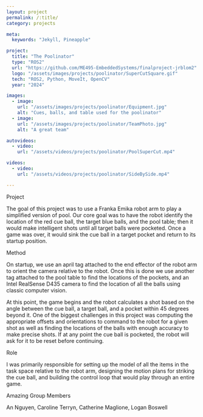 ```yaml
---
layout: project
permalink: /:title/
category: projects

meta:
  keywords: "Jekyll, Pineapple"

project:
  title: "The Poolinator"
  type: "ROS2"
  url: "https://github.com/ME495-EmbeddedSystems/finalproject-jrblom2"
  logo: "/assets/images/projects/poolinator/SuperCutSquare.gif"
  tech: "ROS2, Python, MoveIt, OpenCV"
  year: "2024"

images:
  - image:
    url: "/assets/images/projects/poolinator/Equipment.jpg"
    alt: "Cues, balls, and table used for the poolinator"
  - image:
    url: "/assets/images/projects/poolinator/TeamPhoto.jpg"
    alt: "A great team"

autovideos:
  - video:
    url: "/assets/videos/projects/poolinator/PoolSuperCut.mp4"

videos:
  - video:
    url: "/assets/videos/projects/poolinator/SideBySide.mp4"

---
```

<span class="h2">Project</span>
<p> The goal of this project was to use a Franka Emika robot arm to play a simplified version of pool. Our core goal was to have the robot identify the location of the red cue ball, the target blue balls, and the pool table; then it would make intelligent shots until all target balls were pocketed. Once a game was over, it would sink the cue ball in a target pocket and return to its startup position.
</p>
<span class="h2">Method</span>
<p> On startup, we use an april tag attached to the end effector of the robot arm to orient the camera relative to the robot. Once this is done we use another tag attached to the pool table to find the locations of the pockets, and an Intel RealSense D435 camera to find the location of all the balls using classic computer vision. </p>
<p>
At this point, the game begins and the robot calculates a shot based on the angle between the cue ball, a target ball, and a pocket within 45 degrees beyond it. One of the biggest challenges in this project was computing the appropriate offsets and orientations to command to the robot for a given shot as well as finding the locations of the balls with enough accuracy to make precise shots. If at any point the cue ball is pocketed, the robot will ask for it to be reset before continuing.
</p>
<span class="h2">Role</span>
<p> I was primarily responsible for setting up the model of all the items in the task space relative to the robot arm, designing the motion plans for striking the cue ball, and building the control loop that would play through an entire game.
</p>
<span class="h2">Amazing Group Members</span>
<p> An Nguyen, Caroline Terryn, Catherine Maglione, Logan Boswell
</p>